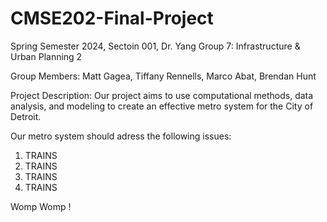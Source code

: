 # CMSE202-Final-Project
Spring Semester 2024, Sectoin 001, Dr. Yang
Group 7: Infrastructure & Urban Planning 2

Group Members:
Matt Gagea, Tiffany Rennells, Marco Abat, Brendan Hunt

Project Description:
Our project aims to use computational methods, data analysis, and modeling to create an effective metro system for the City of Detroit.

Our metro system should adress the following issues:
1. TRAINS
2. TRAINS
3. TRAINS
4. TRAINS


Womp Womp ! 
